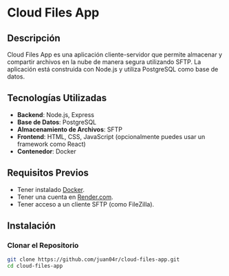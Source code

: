 # Cloud Files App

## Descripción
Cloud Files App es una aplicación cliente-servidor que permite almacenar y compartir archivos en la nube de manera segura utilizando SFTP. La aplicación está construida con Node.js y utiliza PostgreSQL como base de datos.

## Tecnologías Utilizadas
- **Backend**: Node.js, Express
- **Base de Datos**: PostgreSQL
- **Almacenamiento de Archivos**: SFTP
- **Frontend**: HTML, CSS, JavaScript (opcionalmente puedes usar un framework como React)
- **Contenedor**: Docker

## Requisitos Previos
- Tener instalado [Docker](https://www.docker.com/get-started).
- Tener una cuenta en [Render.com](https://render.com/).
- Tener acceso a un cliente SFTP (como FileZilla).

## Instalación

### Clonar el Repositorio
```bash
git clone https://github.com/juan04r/cloud-files-app.git
cd cloud-files-app